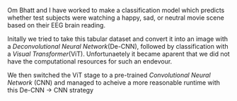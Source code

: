 Om Bhatt and I have worked to make a classification model which predicts whether test subjects were watching a happy, sad, or neutral movie scene based on their EEG brain reading.

Initally we tried to take this tabular dataset and convert it into an image with a <em>Deconvolutional Neural Network</em>(De-CNN), followed by classification with a <em>Visual Transformer</em>(ViT). Unfortunaetely it became aparent that we did not have the computational resources for such an endevour.

We then switched the ViT stage to a pre-trained <em>Convolutional Neural Network</em> (CNN) and managed to acheive a more reasonable runtime with this De-CNN -> CNN strategy

